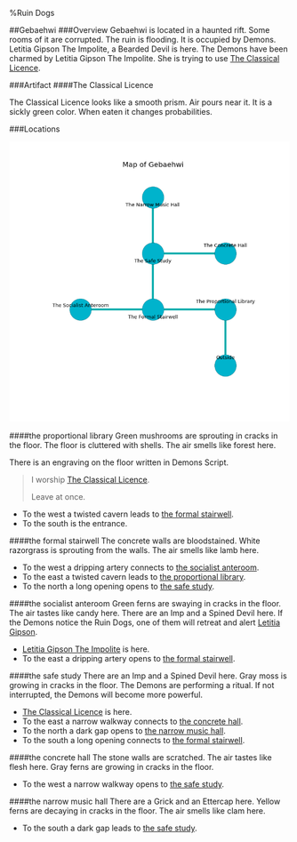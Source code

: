 %Ruin Dogs

##Gebaehwi
###Overview
Gebaehwi is located in a haunted rift. Some rooms of it are corrupted. The ruin is flooding. It is occupied by Demons. <a name="Letitia-Gipson-The-Impolite"></a>Letitia Gipson The Impolite, a Bearded Devil is here. The Demons have been charmed by Letitia Gipson The Impolite. She  is trying to use [The Classical Licence](#The-Classical-Licence). 



###Artifact
####<a name="The-Classical-Licence"></a>The Classical Licence


The Classical Licence looks like a smooth prism. Air pours near it. It is a sickly green color. When eaten it changes probabilities. 





###Locations


![](../v2/images/Gebaehwi.png)

####<a name="the-proportional-library"></a>the proportional library
Green mushrooms are sprouting in cracks in the floor. The floor is cluttered with shells. The air smells like forest here. 

There is an engraving on the floor written in Demons Script. 

> I worship [The Classical Licence](#The-Classical-Licence).
>
> Leave at once.
>


* To the west a twisted cavern leads to [the formal stairwell](#the-formal-stairwell).
* To the south is the entrance.


####<a name="the-formal-stairwell"></a>the formal stairwell
The concrete walls are bloodstained. White razorgrass is sprouting from the walls. The air smells like lamb here. 



* To the west a dripping artery connects to [the socialist anteroom](#the-socialist-anteroom).
* To the east a twisted cavern leads to [the proportional library](#the-proportional-library).
* To the north a long opening opens to [the safe study](#the-safe-study).


####<a name="the-socialist-anteroom"></a>the socialist anteroom
Green ferns are swaying in cracks in the floor. The air tastes like candy here. There are an Imp and a Spined Devil here. If the Demons notice the Ruin Dogs, one of them will retreat and alert [Letitia Gipson](#Letitia-Gipson). 



* [Letitia Gipson The Impolite](#Letitia-Gipson-The-Impolite) is here.
* To the east a dripping artery opens to [the formal stairwell](#the-formal-stairwell).


####<a name="the-safe-study"></a>the safe study
There are an Imp and a Spined Devil here. Gray moss is growing in cracks in the floor. The Demons are performing a ritual. If not interrupted, the Demons will become more powerful. 



* [The Classical Licence](#The-Classical-Licence) is here.
* To the east a narrow walkway connects to [the concrete hall](#the-concrete-hall).
* To the north a dark gap opens to [the narrow music hall](#the-narrow-music-hall).
* To the south a long opening connects to [the formal stairwell](#the-formal-stairwell).


####<a name="the-concrete-hall"></a>the concrete hall
The stone walls are scratched. The air tastes like flesh here. Gray ferns are growing in cracks in the floor. 



* To the west a narrow walkway opens to [the safe study](#the-safe-study).


####<a name="the-narrow-music-hall"></a>the narrow music hall
There are a Grick and an Ettercap here. Yellow ferns are decaying in cracks in the floor. The air smells like clam here. 



* To the south a dark gap leads to [the safe study](#the-safe-study).


